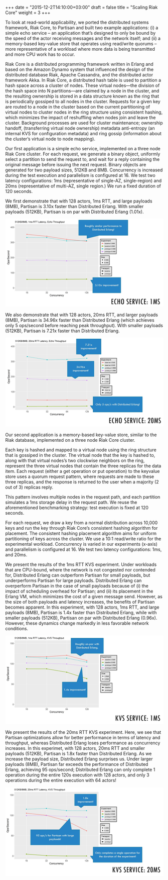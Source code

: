 +++
date = "2015-12-2T14:10:00+03:00"
draft = false
title = "Scaling Riak Core"
weight = 3
+++

To look at read-world applicability, we ported the distributed systems
framework, Riak Core, to Partisan and built two example applications: (i) a
simple echo service – an application that’s designed to only be bound by the
speed of the actor receiving messages and the network itself; and (ii) a
memory-based key-value store that operates using read/write quorums – more
representative of a workload where more data is being transmitted and more
CPU work has to occur.

Riak Core is a distributed programming framework written in Erlang and based
on the Amazon Dynamo system that influenced the design of the distributed
database Riak, Apache Cassandra, and the distributed actor framework Akka. In
Riak Core, a distributed hash table is used to partition a hash space across
a cluster of nodes. These virtual nodes—the division of the hash space into N
partitions—are claimed by a node in the cluster, and the resulting ownership
is stored in a data structure known as the ring that is periodically gossiped
to all nodes in the cluster. Requests for a given key are routed to a node in
the cluster based on the current partitioning of virtual nodes to cluster
nodes in the ring structure using consistent hashing, which minimizes the
impact of reshuffling when nodes join and leave the cluster. Background
processes are used for cluster maintenance; ownership handoff, (transferring
virtual node ownership) metadata anti-entropy (an internal KVS for
configuration metadata) and ring gossip (information about the cluster’s
virtual node to node mapping).

Our first application is a simple echo service, implemented on a three node
Riak Core cluster. For each request, we generate a binary object, uniformly
select a partition to send the request to, and wait for a reply containing
the original message before issuing the next request. Binary objects are
generated for two payload sizes, 512KB and 8MB. Concurrency is increased
during the test execution and parallelism is configured at 16. We test two
latency configurations: 1ms (representative of single-AZ, single-region) and
20ms (representative of multi-AZ, single region.) We run a fixed duration of
120 seconds.

We first demonstrate that with 128 actors, 1ms RTT, and large payloads (8MB),
Partisan is 3.10x faster than Distributed Erlang. With smaller payloads
(512KB), Partisan is on par with Distributed Erlang (1.01x).

<img src="img/echo-1ms.JPG" alt="Echo Service: 1ms" class="graph" />

We also demonstrate that with 128 actors, 20ms RTT, and larger payloads
(8MB), Partisan is 34.96x faster than Distributed Erlang (which achieves only
5 ops/second before reaching peak throughput). With smaller payloads (512KB),
Partisan is 7.21x faster than Distributed Erlang.

<img src="img/echo-20ms.JPG" alt="Echo Service: 20ms" class="graph" />

Our second application is a memory-based key-value store, similar to the Riak
database, implemented on a three node Riak Core cluster.

Each key is hashed and mapped to a virtual node using the ring structure that
is gossiped in the cluster. The virtual node that the key is hashed to, along
with that virtual nodes’s two clockwise neighbors on the ring, represent the
three virtual nodes that contain the three replicas for the data item. Each
request (either a get operation or put operation) to the keyvalue store uses
a quorum request pattern, where requests are made to these three replicas,
and the response is returned to the user when a majority (2 out of 3)
replicas reply.

This pattern involves multiple nodes in the request path, and each partition
simulates a 1ms storage delay in the request path. We reuse the
aforementioned benchmarking strategy: test execution is fixed at 120 seconds.

For each request, we draw a key from a normal distribution across 10,000 keys
and run the key through Riak Core’s consistent hashing algorithm for
placement. The consistent hashing placement algorithm aims for uniform
partitioning of keys across the cluster. We use a 10:1 read/write ratio for
the experimental workload. Concurrency is varied in our experiments (x-axis)
and parallelism is configured at 16. We test two latency configurations: 1ms,
and 20ms.

We present the results of the 1ms RTT KVS experiment. Under workloads that
are CPU-bound, where the network is not congested nor contended for,
Distributed Erlang can outperform Partisan for small payloads, but
underperforms Partisan for large payloads. Distributed Erlang can overperform
Partisan in the case of small payloads because of (i) the impact of
scheduling overhead for Partisan; and (ii) its placement in the Erlang VM,
which minimizes the cost of a given message send. However, as the size of
both payloads and latency increases, the benefits of Partisan becomes
apparent. In this experiment, with 128 actors, 1ms RTT, and large payloads
(8MB), Partisan is 1.4x faster than Distributed Erlang, while with smaller
payloads (512KB), Partisan on par with Distributed Erlang (0.96x). However,
these dynamics change markedly in less favorable network conditions.

<img src="img/kvs-1ms.JPG" alt="KVS Service: 1ms" class="graph" />

We present the results of the 20ms RTT KVS experiment. Here, we see that
Partisan optimizations allow for better performance in terms of latency and
throughput, whereas Distributed Erlang loses performance as concurrency
increases. In this experimet, with 128 actors, 20ms RTT and smaller payloads
(512KB), Partisan is 1.8x faster than Distributed Erlang. As we increase the
payload size, Distributed Erlang surprises us. Under larger payloads (8MB),
Partisan far exceeds the performance of Distributed Erlang, achieving 95
ops/second; Distributed Erlang can only complete 1 operation during the
entire 120s execution with 128 actors, and only 3 operations during the
entire execution with 64 actors!

<img src="img/kvs-20ms.JPG" alt="KVS Service: 20ms" class="graph" />
